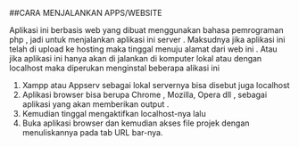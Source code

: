 ##CARA MENJALANKAN APPS/WEBSITE

Aplikasi ini berbasis web yang dibuat menggunakan bahasa pemrograman php , jadi
untuk menjalankan aplikasi ini server . Maksudnya jika aplikasi ini telah di upload ke
hosting maka tinggal menuju alamat dari web ini .
Atau jika aplikasi ini hanya akan di jalankan di komputer lokal atau dengan localhost
maka diperukan menginstal beberapa alikasi ini
1. Xampp atau Appserv sebagai lokal servernya bisa disebut juga localhost
2. Aplikasi browser bisa berupa Chrome , Mozilla, Opera dll , sebagai aplikasi yang
akan memberikan output .
3. Kemudian tinggal mengaktifkan localhost-nya lalu
4. Buka aplikasi browser dan kemudian akses file projek dengan menuliskannya
pada tab URL bar-nya.
